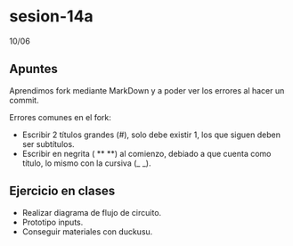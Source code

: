 # sesion-14a

10/06

## Apuntes 

Aprendimos fork mediante MarkDown y a poder ver los errores al hacer un commit.

Errores comunes en el fork:

- Escribir 2 títulos grandes (#), solo debe existir 1, los que siguen deben ser subtítulos.
- Escribir en negrita ( ** **) al comienzo, debiado a que cuenta como título, lo mismo con la cursiva (_ _).

## Ejercicio en clases

- Realizar diagrama de flujo de circuito.
- Prototipo inputs.
- Conseguir materiales con duckusu.

